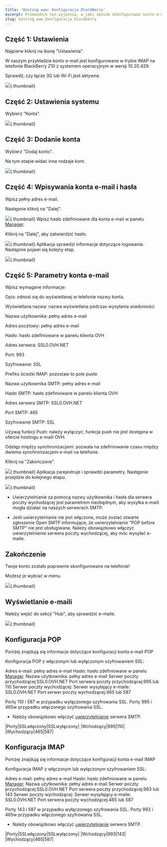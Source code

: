 ```yaml
---
title: 'Hosting www: Konfiguracja BlackBerry'
excerpt: Przewodnik ten wyjaśnia, w jaki sposób skonfigurować konto e-mail w BlackBerry.
slug: hosting_www_konfiguracja_blackberry
---
```



## Część 1: Ustawienia
Najpierw kliknij na ikonę "Ustawienia".

W naszym przykładzie konto e-mail jest konfigurowane w trybie IMAP na telefonie BlackBerry Z10 z systemem operacyjnym w wersji 10.20.429.

Sprawdź, czy łącze 3G lub Wi-Fi jest aktywne.

![](images/img_1747.jpg){.thumbnail}


## Część 2: Ustawienia systemu
Wybierz "Konta".

![](images/img_1748.jpg){.thumbnail}


## Część 3: Dodanie konta
Wybierz "Dodaj konto".

Na tym etapie widać inne rodzaje kont.

![](images/img_1749.jpg){.thumbnail}


## Część 4: Wpisywania konta e-mail i hasła
Wpisz pełny adres e-mail.

Następnie kliknij na "Dalej".

![](images/img_1750.jpg){.thumbnail}
Wpisz hasło zdefiniowane dla konta e-mail w panelu [Manager](https://www.ovh.pl/managerv3/).

Kliknij na "Dalej", aby zatwierdzić hasło.

![](images/img_1751.jpg){.thumbnail}
Aplikacja sprawdzi informacje dotyczące logowania. Następnie pojawi się kolejny etap.

![](images/img_1752.jpg){.thumbnail}


## Część 5: Parametry konta e-mail
Wpisz wymagane informacje:

Opis: odnosi się do wyświetlanej w telefonie nazwy konta.

Wyświetlana nazwa: nazwa wyświetlana podczas wysyłania wiadomości

Nazwa użytkownika: pełny adres e-mail

Adres pocztowy: pełny adres e-mail

Hasło: hasło zdefiniowane w panelu klienta OVH

Adres serwera: SSL0.OVH.NET

Port: 993

Szyfrowanie: SSL

Prefiks ścieżki IMAP: pozostaw to pole puste

Nazwa użytkownika SMTP: pełny adres e-mail

Hasło SMTP: hasło zdefiniowane w panelu klienta OVH

Adres serwera SMTP: SSL0.OVH.NET

Port SMTP: 465

Szyfrowanie SMTP: SSL

Używaj funkcji Push: należy wyłączyć; funkcja push nie jest dostępna w ofercie hostingu e-maili OVH.

Odstęp między synchronizacjami: pozwala na zdefiniowanie czasu między dwiema synchronizacjami e-mail na telefonie.

Kliknij na "Zakończone".

![](images/img_1753.jpg){.thumbnail}
Aplikacja zarejestruje i sprawdzi parametry. Następnie przejdzie do kolejnego etapu.

![](images/img_1754.jpg){.thumbnail}

- Uwierzytelnianie za pomocą nazwy użytkownika i hasła dla serwera poczty wychodzącej jest parametrem niezbędnym, aby wysyłka e-maili mogła działać na naszych serwerach SMTP. 

- Jeśli uwierzytelnianie nie jest włączone, może zostać otwarte zgłoszenie Open SMTP informujące, że uwierzytelnianie "POP before SMTP" nie jest obsługiwane. Należy obowiązkowo włączyć uwierzytelnienie serwera poczty wychodzącej, aby móc wysyłać e-maile.




## Zakończenie
Twoje konto zostało poprawnie skonfigurowane na telefonie!

Możesz je wybrać w menu.

![](images/img_1755.jpg){.thumbnail}

## Wyświetlanie e-maili
Należy wejść do sekcji "Hub", aby sprawdzić e-maile.

![](images/img_1756.jpg){.thumbnail}


## Konfiguracja POP
Poniżej znajdują się informacje dotyczące konfiguracji konta e-mail POP

Konfiguracja POP z włączonym lub wyłączonym szyfrowaniem SSL:

Adres e-mail: pełny adres e-mail
Hasło: hasło zdefiniowane w panelu [ Manager](https://www.ovh.pl/managerv3/).
Nazwa użytkownika: pełny adres e-mail
Serwer poczty przychodzącej:SSL0.OVH.NET
Port serwera poczty przychodzącej:995 lub 110
Serwer poczty wychodzącej: Serwer wysyłający e-maile: SSL0.OVH.NET
Port serwer poczty wychodzącej:465 lub 587

Porty 110 i 587 w przypadku wyłączonego szyfrowania SSL.
Porty 995 i 465w przypadku włączonego szyfrowania SSL.


- Należy obowiązkowo włączyć [uwierzytelnianie](#configuration_du_compte_e-mail_mutualise_sous_blackberry_partie_5_parametres_du_compte_e-mail) serwera SMTP.


|Porty|SSLwłączony|SSLwyłączony|
|Wchodzący|995|110|
|Wychodzący|465|587|




## Konfiguracja IMAP
Poniżej znajdują się informacje dotyczące konfiguracji konta e-mail IMAP

Konfiguracja IMAP z włączonym lub wyłączonym szyfrowaniem SSL:

Adres e-mail: pełny adres e-mail
Hasło: hasło zdefiniowane w panelu [ Manager](https://www.ovh.pl/managerv3/).
Nazwa użytkownika: pełny adres e-mail
Serwer poczty przychodzącej:SSL0.OVH.NET
Port serwera poczty przychodzącej:993 lub 143
Serwer poczty wychodzącej: Serwer wysyłający e-maile: SSL0.OVH.NET
Port serwera poczty wychodzącej:465 lub 587

Porty 143 i 587 w przypadku wyłączonego szyfrowania SSL.
Porty 993 i 465w przypadku włączonego szyfrowania SSL.


- Należy obowiązkowo włączyć [uwierzytelnianie](#configuration_du_compte_e-mail_mutualise_sous_blackberry_partie_5_parametres_du_compte_e-mail) serwera SMTP.


|Porty|SSLwłączony|SSLwyłączony|
|Wchodzący|993|143|
|Wychodzący|465|587|



